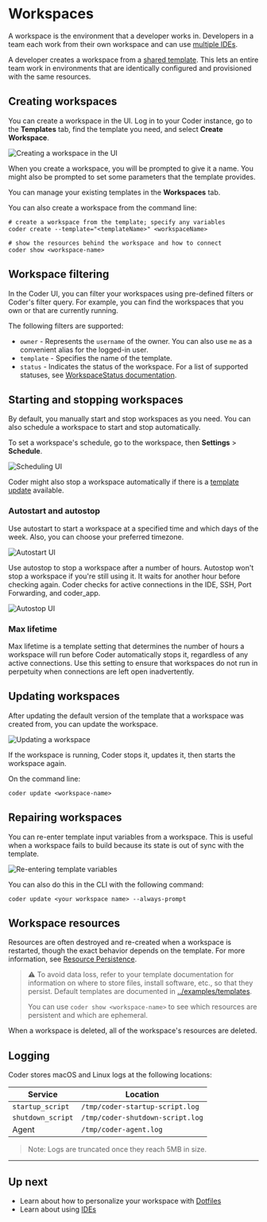 # Workspaces

A workspace is the environment that a developer works in. Developers
in a team each work from their own workspace and can use [multiple
IDEs](./ides.md).

A developer creates a workspace from a [shared
template](./templates/index.md). This lets an entire team work in
environments that are identically configured and provisioned with the
same resources.

## Creating workspaces

You can create a workspace in the UI. Log in to your Coder instance,
go to the **Templates** tab, find the template you need, and select
**Create Workspace**.

![Creating a workspace in the UI](./images/creating-workspace-ui.png)

When you create a workspace, you will be prompted to give it a name. You
might also be prompted to set some parameters that the template
provides.

You can manage your existing templates in the **Workspaces**
tab.

You can also create a workspace from the command line:

```shell
# create a workspace from the template; specify any variables
coder create --template="<templateName>" <workspaceName>

# show the resources behind the workspace and how to connect
coder show <workspace-name>
```

## Workspace filtering

In the Coder UI, you can filter your workspaces using pre-defined
filters or Coder's filter query. For example, you can find the
workspaces that you own or that are currently running.

The following filters are supported:

- `owner` - Represents the `username` of the owner. You can also use `me` as a convenient alias for the logged-in user.
- `template` - Specifies the name of the template.
- `status` - Indicates the status of the workspace. For a list of supported statuses, see [WorkspaceStatus documentation](https://pkg.go.dev/github.com/coder/coder/codersdk#WorkspaceStatus).

## Starting and stopping workspaces

By default, you manually start and stop workspaces as you need. You
can also schedule a workspace to start and stop automatically.

To set a workspace's schedule, go to the workspace, then **Settings** > **Schedule**.

![Scheduling UI](./images/schedule.png)

Coder might also stop a workspace automatically if there is a [template
update](./templates/index.md#Start/stop) available.

### Autostart and autostop

Use autostart to start a workspace at a specified time and which days
of the week. Also, you can choose your preferred timezone.

![Autostart UI](./images/autostart.png)

Use autostop to stop a workspace after a number of hours. Autostop
won't stop a workspace if you're still using it. It waits for
another hour before checking again. Coder checks for active
connections in the IDE, SSH, Port Forwarding, and coder_app.

![Autostop UI](./images/autostop.png)

### Max lifetime

Max lifetime is a template setting that determines the number of hours
a workspace will run before Coder automatically stops it, regardless
of any active connections. Use this setting to ensure that workspaces
do not run in perpetuity when connections are left open inadvertently.

## Updating workspaces

After updating the default version of the template that a workspace
was created from, you can update the workspace.

![Updating a workspace](./images/workspace-update.png)

If the workspace is running, Coder stops it, updates it, then starts
the workspace again.

On the command line:

```shell
coder update <workspace-name>
```

## Repairing workspaces

You can re-enter template input variables from a workspace. This is
useful when a workspace fails to build because its state is out of
sync with the template.

![Re-entering template variables](./images/template-variables.png)

You can also do this in the CLI with the following command:

```shell
coder update <your workspace name> --always-prompt
```

## Workspace resources

Resources are often destroyed and re-created when a workspace is restarted,
though the exact behavior depends on the template. For more
information, see [Resource Persistence](./templates/resource-persistence.md).

> ⚠️ To avoid data loss, refer to your template documentation for information on
> where to store files, install software, etc., so that they persist. Default
> templates are documented in [../examples/templates](https://github.com/coder/coder/tree/main/examples/templates).
>
> You can use `coder show <workspace-name>` to see which resources are
> persistent and which are ephemeral.

When a workspace is deleted, all of the workspace's resources are deleted.

## Logging

Coder stores macOS and Linux logs at the following locations:

| Service           | Location                         |
| ----------------- | -------------------------------- |
| `startup_script`  | `/tmp/coder-startup-script.log`  |
| `shutdown_script` | `/tmp/coder-shutdown-script.log` |
| Agent             | `/tmp/coder-agent.log`           |

> Note: Logs are truncated once they reach 5MB in size.

---

## Up next

- Learn about how to personalize your workspace with [Dotfiles](./dotfiles.md)
- Learn about using [IDEs](./ides.md)


